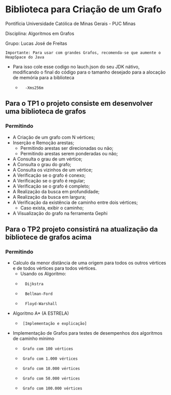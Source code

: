 # Biblioteca para Criação de um Grafo


Pontifícia Universidade Católica de Minas Gerais - PUC Minas

Disciplina: Algoritmos em Grafos

Grupo: Lucas José de Freitas 

`Importante: Para usar com grandes Grafos, recomenda-se que aumente o HeapSpace do Java`
  - Para isso cole esse codigo no lauch.json do seu JDK nátivo, modificando o final do código para o tamanho desejado para a alocação de memória para a biblioteca 
    -       -Xms256m 

## Para o TP1 o projeto consiste em desenvolver uma biblioteca de grafos
### Permitindo  

- A Criação de um grafo com N vértices;
- Inserção e Remoção arestas;
  - Permitindo arestas ser direcionadas ou não;
  - Permitindo arestas serem ponderadas ou não;
- A Consulta o grau de um vértice;
- A Consulta o grau do grafo;
- A Consulta os vizinhos de um vértice;
- A Verificação se o grafo é conexo;
- A Verificação se o grafo é regular;
- A Verificação se o grafo é completo;
- A Realização da busca em profundidade;
- A Realização da busca em largura;
- A Verificação da existência de caminho entre dois vértices;
  - Caso exista, exibir o caminho;
- A Visualização do grafo na ferramenta Gephi
  
## Para o TP2 projeto consistirá na atualização da bibliotece de grafos acima 
### Permitindo   

- Calculo da menor distância de uma origem para todos os outros vértices e de todos vértices para todos vértices.
  -  Usando os Algoritmo:
    -       Dijkstra 
    -       Bellman-Ford 
    -       Floyd-Warshall 
    
-  Algoritmo A* (A ESTRELA)
    -      [Implementação e explicação]   

- Implementação de Grafos para testes de desempenhos dos algoritmos de caminho mínimo 
  -	     Grafo com 100 vértices
  -	     Grafo com 1.000 vértices
  -	     Grafo com 10.000 vértices
  -	     Grafo com 50.000 vértices
  -	     Grafo com 100.000 vértices
